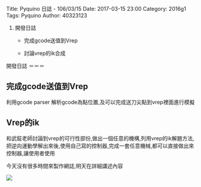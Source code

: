 Title: Pyquino 日誌 - 106/03/15
Date: 2017-03-15 23:00
Category: 2016g1
Tags: Pyquino
Author: 40323123


1. 開發日誌
    
    * 完成gcode送值到Vrep
    
    * 討論vrep的ik合成
    
<!-- PELICAN_END_SUMMARY -->


開發日誌
＝＝＝


完成gcode送值到Vrep
---

利用gcode parser 解析gcode為點位置,及可以完成送刀尖點到vrep裡面進行模擬


Vrep的ik
---

和武鉦老師討論到vrep的可行性部份,做出一個任意的機構,列用vrep的ik解題方法,把逆向運動學解出來後,使用自己寫的控制器,完成一套任意機械,都可以直接做出來控制器,讓使用者使用

今天沒有很多時間來製作網誌,明天在詳細講述內容

![](https://github.com/coursemdetw/project_site_files/blob/gh-pages/files/pyquino/vrep.png?raw=true)
